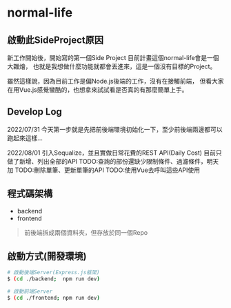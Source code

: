 # normal-life
## 啟動此SideProject原因 

新工作開始後，開始寫的第一個Side Project
目前計畫這個normal-life會是一個大雜燴，
也就是我想做什麼功能就都會丟進來，這是一個沒有目標的Project。

雖然這樣說，因為目前工作是偏Node.js後端的工作，沒有在接觸前端，
但看大家在用Vue.js感覺蠻酷的，也想拿來試試看是否真的有那麼簡單上手。


## Develop Log
2022/07/31
今天第一步就是先把前後端環境初始化一下，至少前後端兩邊都可以跑起來這樣...

2022/08/01
引入Sequalize，並且實做日常花費的REST API(Daily Cost)
目前只做了新增、列出全部的API
TODO:查詢的部份還缺少限制條件、過濾條件，明天加
TODO:刪除單筆、更新單筆的API
TODO:使用Vue去呼叫這些API使用
## 程式碼架構
- backend 
- frontend
> 前後端拆成兩個資料夾，但存放於同一個Repo

## 啟動方式(開發環境)
```bash
# 啟動後端Server(Express.js框架)
$ (cd ./backend;  npm run dev) 

# 啟動前端Server
$ (cd ./frontend; npm run dev)
```